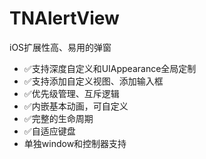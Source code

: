 # TNAlertView
iOS扩展性高、易用的弹窗


- ✅支持深度自定义和UIAppearance全局定制
- ✅支持添加自定义视图、添加输入框
- ✅优先级管理、互斥逻辑
- ✅内嵌基本动画，可自定义
- ✅完整的生命周期
- ✅自适应键盘
- 单独window和控制器支持

